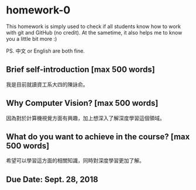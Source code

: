 # homework-0
This homework is simply used to check if all students know how to work with git and GitHub (no credit).
At the sametime, it also helps me to know you a little bit more :)

PS. 中文 or English are both fine.

## Brief self-introduction [max 500 words]

我是目前就讀資工系大四的陳詠俞。

## Why Computer Vision? [max 500 words]

因為對於計算機視覺方面有興趣，加上想深入了解深度學習這個領域。

## What do you want to achieve in the course? [max 500 words]

希望可以學習這方面的相關知識，同時對深度學習更加了解。

## Due Date: Sept. 28, 2018
